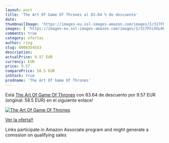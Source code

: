 ```yaml
---
layout: post
title: 'The Art Of Game Of Thrones al 83.64 % de descuento'
date: 
thumbnailImage: 'https://images-eu.ssl-images-amazon.com/images/I/317FhiXGLHL._SL200_.jpg'
images: [ 'https://images-eu.ssl-images-amazon.com/images/I/317FhiXGLHL._SL200_.jpg' ]
comments: true
category: ofertas
author: ring
slug: 0008354553
description:
actualPrice: 9.57 EUR
currency: EUR
price: 9.57
comparePrice: 58.5 EUR
inStock: true
prodname: 'The Art Of Game Of Thrones'
---
```


Está [The Art Of Game Of Thrones](https://www.amazon.es/dp/0008354553/?tag=tolees-21) con 83.64 de descuento por 9.57 EUR (original: 58.5 EUR) en el siguiente enlace!

[![The Art Of Game Of Thrones](https://images-eu.ssl-images-amazon.com/images/I/317FhiXGLHL._SL200_.jpg)](https://www.amazon.es/dp/0008354553/?tag=tolees-21)

[Ver la oferta!!](https://www.amazon.es/dp/0008354553/?tag=tolees-21)

Links participate in Amazon Associate program and might generate a comission on qualifying sales


